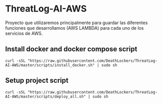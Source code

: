 # ThreatLog-AI-AWS
Proyecto que utilizaremos principalmente para guardar las diferentes funciones que desarrollamos (AWS LAMBDA) para cada uno de los servicios de AWS.

## Install docker and docker compose script

``` # Shell command to install docker
curl -sSL "https://raw.githubusercontent.com/DeathLockers/ThreatLog-AI-AWS/master/scripts/install_docker.sh" | sudo sh
```

## Setup project script

``` # Shell command to install docker
curl -sSL "https://raw.githubusercontent.com/DeathLockers/ThreatLog-AI-AWS/master/scripts/deploy_all.sh" | sudo sh
```
